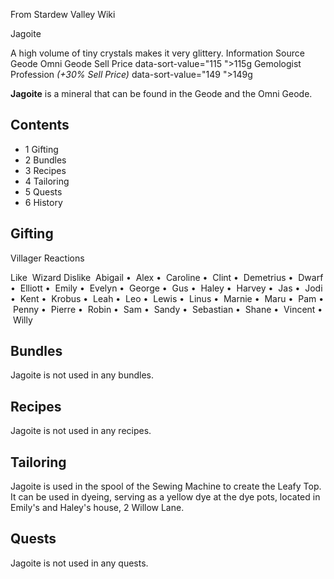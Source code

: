 From Stardew Valley Wiki

Jagoite

A high volume of tiny crystals makes it very glittery. Information Source Geode Omni Geode Sell Price data-sort-value="115 "&gt;115g Gemologist Profession *(+30% Sell Price)* data-sort-value="149 "&gt;149g

**Jagoite** is a mineral that can be found in the Geode and the Omni Geode.

## Contents

- 1 Gifting
- 2 Bundles
- 3 Recipes
- 4 Tailoring
- 5 Quests
- 6 History

## Gifting

Villager Reactions

Like  Wizard Dislike  Abigail •  Alex •  Caroline •  Clint •  Demetrius •  Dwarf •  Elliott •  Emily •  Evelyn •  George •  Gus •  Haley •  Harvey •  Jas •  Jodi •  Kent •  Krobus •  Leah •  Leo •  Lewis •  Linus •  Marnie •  Maru •  Pam •  Penny •  Pierre •  Robin •  Sam •  Sandy •  Sebastian •  Shane •  Vincent •  Willy

## Bundles

Jagoite is not used in any bundles.

## Recipes

Jagoite is not used in any recipes.

## Tailoring

Jagoite is used in the spool of the Sewing Machine to create the Leafy Top. It can be used in dyeing, serving as a yellow dye at the dye pots, located in Emily's and Haley's house, 2 Willow Lane.

## Quests

Jagoite is not used in any quests.